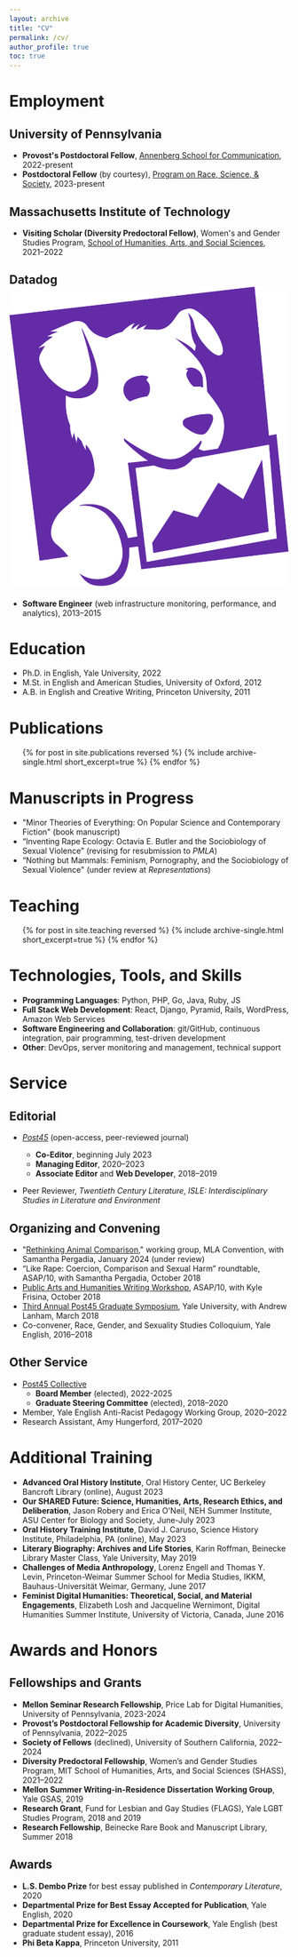 ```yaml
---
layout: archive
title: "CV"
permalink: /cv/
author_profile: true
toc: true
---
```


<div class="cv" markdown="1">

Employment
======
## University of Pennsylvania
  - **Provost's Postdoctoral Fellow**, [Annenberg School for Communication](https://www.asc.upenn.edu/), 2022-present
  - **Postdoctoral Fellow** (by courtesy), [Program on Race, Science, & Society](https://prss.sas.upenn.edu/), 2023-present

## Massachusetts Institute of Technology
  - **Visiting Scholar (Diversity Predoctoral Fellow)**, Women's and Gender Studies Program, [School of Humanities, Arts, and Social Sciences](https://shass.mit.edu/academics/graduate/diversity-predoc/fellows), 2021–2022

## Datadog <img class="icon" src="../assets/images/dd_icon_rgb.svg" />
  - **Software Engineer** (web infrastructure monitoring, performance, and analytics), 2013–2015



Education
======
* Ph.D. in English, Yale University, 2022
* M.St. in English and American Studies, University of Oxford, 2012
* A.B. in English and Creative Writing, Princeton University, 2011


Publications
======
<div class="publication_list">
   <ul>{% for post in site.publications reversed %}
      {% include archive-single.html short_excerpt=true %}
    {% endfor %}</ul>
</div>

Manuscripts in Progress
======
- "Minor Theories of Everything: On Popular Science and Contemporary Fiction" (book manuscript)
- “Inventing Rape Ecology: Octavia E. Butler and the Sociobiology of Sexual Violence” (revising for resubmission to _PMLA_)
- “Nothing but Mammals: Feminism, Pornography, and the Sociobiology of Sexual Violence" (under review at _Representations_)

Teaching
======
<div class="teaching_list">
 <ul>{% for post in site.teaching reversed %}
    {% include archive-single.html short_excerpt=true %}
  {% endfor %}</ul>
</div>

Technologies, Tools, and Skills
======
- **Programming Languages**: Python, PHP, Go, Java, Ruby, JS
- **Full Stack Web Development**: React, Django, Pyramid, Rails, WordPress, Amazon Web Services
- **Software Engineering and Collaboration**: git/GitHub, continuous integration, pair programming, test-driven development
- **Other**: DevOps, server monitoring and management, technical support


Service
======

## Editorial
- <a href="https://post45.org">_Post45_</a> (open-access, peer-reviewed journal)
  - **Co-Editor**, beginning July 2023
  - **Managing Editor**, 2020–2023
  - **Associate Editor** and **Web Developer**, 2018–2019

- Peer Reviewer, _Twentieth Century Literature_, _ISLE: Interdisciplinary Studies in Literature and Environment_

## Organizing and Convening
- "[Rethinking Animal Comparison](https://call-for-papers.sas.upenn.edu/cfp/2023/02/09/mla-2024-rethinking-animal-comparison)," working group, MLA Convention, with Samantha Pergadia, January 2024 (under review)
- “Like Rape: Coercion, Comparison and Sexual Harm” roundtable, ASAP/10, with Samantha Pergadia, October 2018
- [Public Arts and Humanities Writing Workshop](https://call-for-papers.sas.upenn.edu/cfp/2018/08/21/asap10-public-humanities-writing-workshop), ASAP/10, with Kyle Frisina, October 2018
- [Third Annual Post45 Graduate Symposium](https://post45.org/conferences/), Yale University, with Andrew Lanham, March 2018
- Co-convener, Race, Gender, and Sexuality Studies Colloquium, Yale English, 2016–2018

## Other Service
- [Post45 Collective](https://post45.org/about)
  - **Board Member** (elected), 2022-2025
  - **Graduate Steering Committee** (elected), 2018–2020
- Member, Yale English Anti-Racist Pedagogy Working Group, 2020–2022
- Research Assistant, Amy Hungerford, 2017–2020


Additional Training
======
- **Advanced Oral History Institute**, Oral History Center, UC Berkeley Bancroft Library (online), August 2023
- **Our SHARED Future: Science, Humanities, Arts, Research Ethics, and Deliberation**, Jason Robery and Erica O'Neil, NEH Summer Institute, ASU Center for Biology and Society, June-July 2023
- **Oral History Training Institute**, David J. Caruso, Science History Institute, Philadelphia, PA (online), May 2023
- **Literary Biography: Archives and Life Stories**, Karin Roffman, Beinecke Library Master Class, Yale University, May 2019
- **Challenges of Media Anthropology**, Lorenz Engell and Thomas Y. Levin, Princeton-Weimar Summer School for Media Studies, IKKM, Bauhaus-Universität Weimar, Germany, June 2017
- **Feminist Digital Humanities: Theoretical, Social, and Material Engagements**, Elizabeth Losh and Jacqueline Wernimont, Digital Humanities Summer Institute, University of Victoria, Canada, June 2016

Awards and Honors
=====
## Fellowships and Grants
- **Mellon Seminar Research Fellowship**, Price Lab for Digital Humanities, University of Pennsylvania, 2023-2024
- **Provost’s Postdoctoral Fellowship for Academic Diversity**, University of Pennsylvania, 2022–2025
- **Society of Fellows** (declined), University of Southern California, 2022–2024
- **Diversity Predoctoral Fellowship**, Women’s and Gender Studies Program, MIT School of Humanities, Arts, and Social Sciences (SHASS), 2021–2022
- **Mellon Summer Writing-in-Residence Dissertation Working Group**, Yale GSAS, 2019
- **Research Grant**, Fund for Lesbian and Gay Studies (FLAGS), Yale LGBT Studies Program, 2018 and 2019
- **Research Fellowship**, Beinecke Rare Book and Manuscript Library, Summer 2018

## Awards
- **L.S. Dembo Prize** for best essay published in _Contemporary Literature_, 2020
- **Departmental Prize for Best Essay Accepted for Publication**, Yale English, 2020
- **Departmental Prize for Excellence in Coursework**, Yale English (best graduate student essay), 2016
- **Phi Beta Kappa**, Princeton University, 2011

</div>